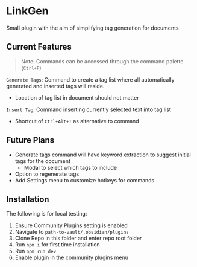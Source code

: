 # LinkGen 

Small plugin with the aim of simplifying tag generation for documents

## Current Features

> Note: Commands can be accessed through the command palette (`Ctrl+P`)

`Generate Tags`: Command to create a tag list where all automatically generated and inserted tags will reside.
- Location of tag list in document should not matter

`Insert Tag`: Command inserting currently selected text into tag list
- Shortcut of `Ctrl+Alt+T` as alternative to command 


## Future Plans
- Generate tags command will have keyword extraction to suggest initial tags for the document 
  - Modal to select which tags to include
- Option to regenerate tags
- Add Settings menu to customize hotkeys for commands

## Installation


The following is for local testing:
1. Ensure Community Plugins setting is enabled
2. Navigate to `path-to-vault/.obsidian/plugins`
3. Clone Repo in this folder and enter repo root folder
4. Run `npm i` for first time installation
5. Run `npm run dev`
6. Enable plugin in the community plugins menu
